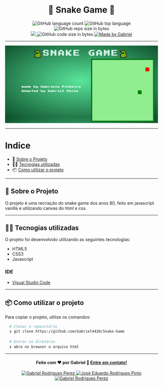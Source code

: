 <h1 align="center">
  🐍 Snake Game 🐍
</h1>

<p align="center">
  <img alt="GitHub language count" src="https://img.shields.io/github/languages/count/Gabriel4420/Snake-Game">

  <img alt="GitHub top language" src="https://img.shields.io/github/languages/top/Gabriel4420/Snake-Game?logo=javascript">

  <img alt="GitHub repo size in bytes" src="https://img.shields.io/github/repo-size/Gabriel4420/Snake-Game?color=green">

  <br>

  <a href="https://www.codacy.com/manual/Gabriel4420/Snake-Game?utm_source=github.com&amp;utm_medium=referral&amp;utm_content=Gabriel4420/Snake-Game&amp;utm_campaign=Badge_Grade">
    <img src="https://app.codacy.com/project/badge/Grade/6dd6b46abeb14e99935a2b9ac5c6ede2"/>
  </a>

  <img alt="GitHub code size in bytes" src="https://img.shields.io/github/last-commit/Gabriel4420/snake-game">

  <a href="https://www.linkedin.com/in/gabriel-rodrigues-perez-2069b072/">
    <img alt="Made by Gabriel" src="https://img.shields.io/badge/made%20by-Gabriel-%2304D361">
  </a>
</p>

---

<p align="center">
  <img alt="imagem do game" src="principal.png" />
</p>

---

# Indice

- :rocket: [Sobre o Projeto](#rocket-sobre-o-projeto)
- 👨‍💻️ [Tecnogias utilizadas](#%EF%B8%8F-tecnogias-utilizadas)
- 📦️ [Como utilizar o projeto](#%EF%B8%8F-como-utilizar-o-projeto)

---

## :rocket: Sobre o Projeto

O projeto é uma recriação do snake game dos anos 80, feito em javascript vanilla e utilizando canvas do html e css.

---

## 👨‍💻️ Tecnogias utilizadas

O projeto foi desenvolvido utilizando as seguintes tecnologias:

- HTML5
- CSS3
- Javascript







### IDE

  - [Visual Studio Code](https://code.visualstudio.com/)

---

## 📦️ Como utilizar o projeto

Para copiar o projeto, utilize os comandos:

```bash
  # Clonar o repositório
  ❯ git clone https://github.com/Gabriel4420/Snake-Game

  # Entrar no diretório
  ❯ abra no browser o arquivo html
```
---

<h4 align="center">
  Feito com ❤️ por Gabriel 👋️ <a href="mailto:gabriel_rodrigues_perez@hotmail.com">Entre em contato!</a>
</h4>

<p align="center">
  <a href="https://www.linkedin.com/in/gabriel-rodrigues-perez-2069b072/">
    <img alt="Gabriel Rodrigues Perez" src="https://img.shields.io/badge/LinkedIn-Gabriel-0e76a8?style=flat&logoColor=white&logo=linkedin">
  </a>
  <a href="https://www.facebook.com/gabriel.rodrigues.perez/">
    <img alt="José Eduardo Rodrigues Pinto" src="https://img.shields.io/badge/Facebook-Gabriel-1778F2?style=flat&logoColor=white&logo=facebook">
  </a>
  <a href="https://www.instagram.com/gabriel_rodrigues_perez/?hl=pt-br">
    <img alt="Gabriel Rodrigues Perez" src="https://img.shields.io/badge/Instagram-@Gabriel-833AB4?style=flat&logoColor=white&logo=instagram">
  </a>
 
</p>
